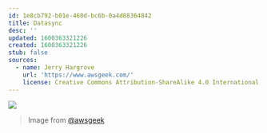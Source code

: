 ```yaml
---
id: 1e8cb792-b01e-460d-bc6b-0a4d88364842
title: Datasync
desc: ''
updated: 1600363321226
created: 1600363321226
stub: false
sources:
  - name: Jerry Hargrove
    url: 'https://www.awsgeek.com/'
    license: Creative Commons Attribution-ShareAlike 4.0 International License
---
```

![](/assets/images/AWS-DataSync_en.jpg)
> Image from [@awsgeek](https://www.awsgeek.com/AWS-DataSync/)
